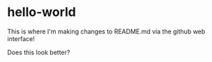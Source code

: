 # hello-world

This is where I'm making changes to README.md via the github web interface!

Does this look better?
